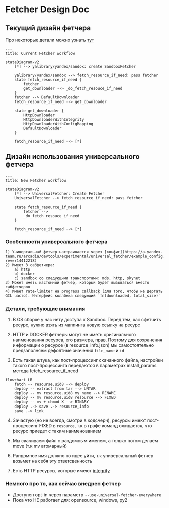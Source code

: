 # Fetcher Design Doc

## Текущий дизайн фетчера
Про некоторые детали можно узнать [тут](https://wiki.yandex-team.ru/users/say/fetcher/)


```mermaid
---
title: Current Fetcher workflow
---
stateDiagram-v2
    [*] --> yalibrary/yandex/sandox: create SandboxFetcher

    yalibrary/yandex/sandox --> fetch_resource_if_need: pass fetcher
    state fetch_resource_if_need {
        fetcher
        get_downloader --> _do_fetch_resouce_if_need
    }
    fetcher --> DefaultDownloader
    fetch_resource_if_need --> get_downloader

    state get_downloader {
        HttpDownloader
        HttpDownloaderWithIntegrity
        HttpDownloaderWithConfigMapping
        DefaultDownloader
    }

    fetch_resource_if_need --> [*]
```

## Дизайн использования универсального фетчера

```mermaid
---
title: New Fetcher workflow
---
stateDiagram-v2
    [*] --> UniversalFetcher: Create Fetcher
    UniversalFetcher --> fetch_resource_if_need: pass fetcher

    state fetch_resource_if_need {
        fetcher -->
        _do_fetch_resouce_if_need
    }

    fetch_resource_if_need --> [*]
```

### Особенности универсального фетчера
    1) Универсальный фетчер настраивается через [конфиг](https://a.yandex-team.ru/arcadia/devtools/experimental/universal_fetcher/example_config.json?rev=r14412218)
    2) Имеет 3 сабфетчера: 
        a) http
        b) docker
        c) sandbox со следующими транспортами: mds, http, skynet
    3) Может иметь кастомный фетчер, который будет вызываться вместо сабфетчеров
    4) Имеет rate-limiter на progress callback (для того, чтобы не дергать GIL часто). Интерфейс коллбека следующий `fn(downloaded, total_size)`


### Детали, требующие внимания
1. В OS сборке у нас нету доступа к Sandbox. Перед тем, как сфетчить ресурс, нужно взять из маппинга новую ссылку на ресурс

2. HTTP и DOCKER фетчеры могут не иметь оригинального наименования ресурса, его размера, прав. Поэтому для сохранения информации о ресурсе (в resource_info.json) мы самостоятельно предзаполняем дефолтные значения `file_name` и `id`

3. Есть такая штука, как пост-процессинг скачанного файла, настройки такого пост-процессинга передаются в параметрах install_params метода fetch_resource_if_need

```mermaid
flowchart LR
    fetch -- resourse.uid8 --> deploy
    deploy -- extract from tar --> UNTAR
    deploy -- mv resource.uid8 my_name --> RENAME
    deploy -- mv resource.uid8 resource --> FIXED
    deploy -- mv + chmod X --> BINARY
    deploy .-> save .-> resource_info
    save .-> link
```

4. Зачастую (но не всегда, смотри в кодсчерч), ресурсы имеют пост-процессинг FIXED в `resource`, т.к в графе команд ожидается, что ресурс приедет с таким наименованием

5. Мы скачиваем файл с рандомным именем, а только потом делаем move (т.к mv атомарный)

6. Рандомное имя должно по идее уйти, т.к универсальный фетчер возьмет на себя эту ответсвенность

7. Есть HTTP ресурсы, которые имеют [integrity](https://wiki.yandex-team.ru/fei/frontend-build-platform/rfc/resource-https-schema/)


### Немного про то, как сейчас внедрен фетчер
- Доступен opt-in через параметр `--use-universal-fetcher-everywhere`
- Пока что НЕ работает для: opensource, windows, py2
